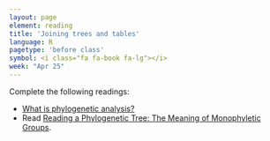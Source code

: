```yaml
---
layout: page
element: reading
title: 'Joining trees and tables'
language: R
pagetype: 'before class'
symbol: <i class="fa fa-book fa-lg"></i>
week: "Apr 25"
---
```


Complete the following readings:

- [What is phylogenetic analysis?](https://www.news-medical.net/health/What-is-Phylogenetic-Analysis.aspx)
- Read [Reading a Phylogenetic Tree: The Meaning of Monophyletic Groups](https://www.nature.com/scitable/topicpage/reading-a-phylogenetic-tree-the-meaning-of-41956/#:~:text=Phylogenies%20are%20useful%20for%20organizing,events%20that%20occurred%20during%20evolution).




<!--
## A) Joining trees to data tables

## B) Plotting data from tables on trees

 -->

